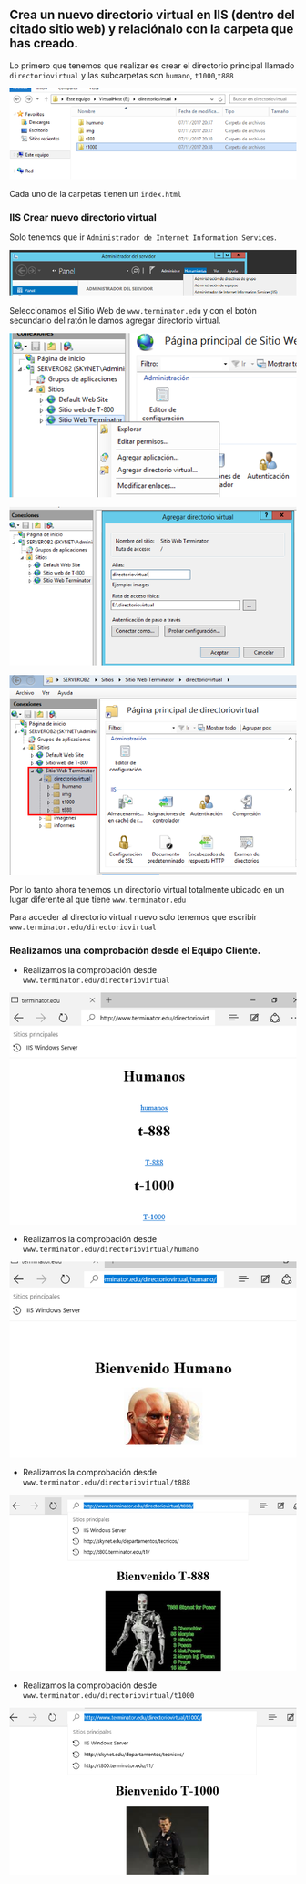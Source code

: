 ## Crea un nuevo directorio virtual en IIS (dentro del citado sitio web) y relaciónalo con la carpeta que has creado.

Lo primero que tenemos que realizar es crear el directorio principal llamado `directoriovirtual` y las subcarpetas son `humano`, `t1000`,`t888`

![](img/001.png)

Cada uno de la carpetas tienen un `index.html`

### IIS Crear nuevo directorio virtual

Solo tenemos que ir `Administrador de Internet Information Services`.

![](img/002.png)

Seleccionamos el Sitio Web de `www.terminator.edu` y con el botón secundario del ratón le damos agregar directorio virtual.

![](img/003.png)

![](img/004.png)

![](img/005.png)


Por lo tanto ahora tenemos un directorio virtual totalmente ubicado en un lugar diferente al que tiene `www.terminator.edu`

Para acceder al directorio virtual nuevo solo tenemos que escribir `www.terminator.edu/directoriovirtual`

### Realizamos una comprobación desde el Equipo Cliente.

- Realizamos la comprobación desde `www.terminator.edu/directoriovirtual`

![](img/007.png)

- Realizamos la comprobación desde `www.terminator.edu/directoriovirtual/humano`

![](img/008.png)

- Realizamos la comprobación desde `www.terminator.edu/directoriovirtual/t888`

![](img/009.png)

- Realizamos la comprobación desde `www.terminator.edu/directoriovirtual/t1000`

![](img/010.png)
